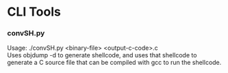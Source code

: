 # CLI Tools

### convSH.py  
Usage: ./convSH.py \<binary-file\> \<output-c-code\>.c  
Uses objdump -d to generate shellcode, and uses that shellcode to generate a C source file that can be compiled with gcc to run the shellcode.
